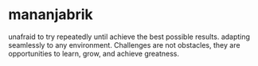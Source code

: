 # mananjabrik

unafraid to try repeatedly until achieve the best possible results. adapting seamlessly to any environment. Challenges are not obstacles, they are opportunities to learn, grow, and achieve greatness.
